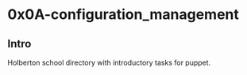# 0x0A-configuration_management

## Intro

Holberton school directory with introductory tasks for puppet.
